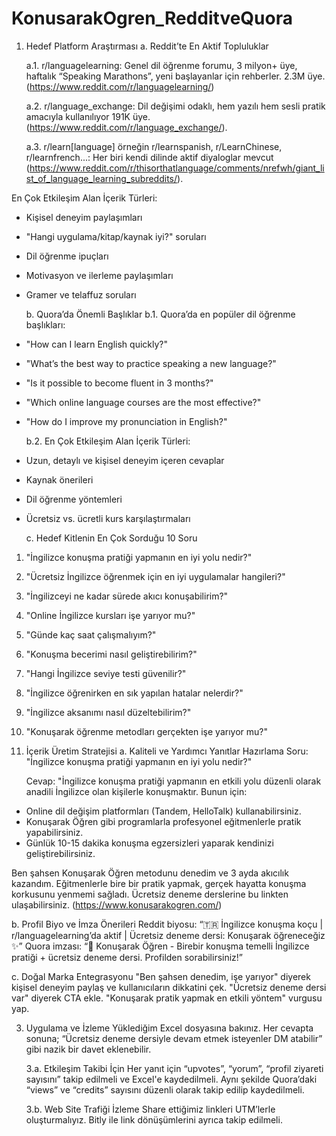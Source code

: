 # KonusarakOgren_RedditveQuora

1. Hedef Platform Araştırması
   a. Reddit’te En Aktif Topluluklar

   a.1. r/languagelearning: Genel dil öğrenme forumu, 3 milyon+ üye, haftalık “Speaking Marathons”, yeni başlayanlar için rehberler. 2.3M üye. (https://www.reddit.com/r/languagelearning/)

   a.2. r/language_exchange: Dil değişimi odaklı, hem yazılı hem sesli pratik amacıyla kullanılıyor 191K üye. (https://www.reddit.com/r/language_exchange/).

   a.3. r/learn[language] örneğin r/learnspanish, r/LearnChinese, r/learnfrench...: Her biri kendi dilinde aktif diyaloglar mevcut (https://www.reddit.com/r/thisorthatlanguage/comments/nrefwh/giant_list_of_language_learning_subreddits/).

  En Çok Etkileşim Alan İçerik Türleri:
- Kişisel deneyim paylaşımları
-  "Hangi uygulama/kitap/kaynak iyi?" soruları
- Dil öğrenme ipuçları
- Motivasyon ve ilerleme paylaşımları
- Gramer ve telaffuz soruları

  b. Quora’da Önemli Başlıklar
    b.1. Quora’da en popüler dil öğrenme başlıkları:
- "How can I learn English quickly?"
- "What’s the best way to practice speaking a new language?"
- "Is it possible to become fluent in 3 months?"
- "Which online language courses are the most effective?"
- "How do I improve my pronunciation in English?"

    b.2. En Çok Etkileşim Alan İçerik Türleri:
- Uzun, detaylı ve kişisel deneyim içeren cevaplar
- Kaynak önerileri
- Dil öğrenme yöntemleri
- Ücretsiz vs. ücretli kurs karşılaştırmaları

  c. Hedef Kitlenin En Çok Sorduğu 10 Soru
1. "İngilizce konuşma pratiği yapmanın en iyi yolu nedir?"
2. "Ücretsiz İngilizce öğrenmek için en iyi uygulamalar hangileri?"
3. "İngilizceyi ne kadar sürede akıcı konuşabilirim?"
4. "Online İngilizce kursları işe yarıyor mu?"
5. "Günde kaç saat çalışmalıyım?"
6. "Konuşma becerimi nasıl geliştirebilirim?"
7. "Hangi İngilizce seviye testi güvenilir?"
8. "İngilizce öğrenirken en sık yapılan hatalar nelerdir?"
9. "İngilizce aksanımı nasıl düzeltebilirim?"
10. "Konuşarak öğrenme metodları gerçekten işe yarıyor mu?"

2. İçerik Üretim Stratejisi
   a.  Kaliteli ve Yardımcı Yanıtlar Hazırlama
   Soru: "İngilizce konuşma pratiği yapmanın en iyi yolu nedir?"
   
   Cevap: "İngilizce konuşma pratiği yapmanın en etkili yolu düzenli olarak anadili İngilizce olan kişilerle konuşmaktır. Bunun için:

- Online dil değişim platformları (Tandem, HelloTalk) kullanabilirsiniz.
-  Konuşarak Öğren gibi programlarla profesyonel eğitmenlerle pratik yapabilirsiniz.
- Günlük 10-15 dakika konuşma egzersizleri yaparak kendinizi geliştirebilirsiniz.

Ben şahsen Konuşarak Öğren metodunu denedim ve 3 ayda akıcılık kazandım. Eğitmenlerle bire bir pratik yapmak, gerçek hayatta konuşma korkusunu yenmemi sağladı. Ücretsiz deneme derslerine bu linkten ulaşabilirsiniz. (https://www.konusarakogren.com/)

  b. Profil Biyo ve İmza Önerileri
  Reddit biyosu: “🇹🇷 İngilizce konuşma koçu | r/languagelearning’da aktif | Ücretsiz deneme dersi: Konuşarak öğreneceğiz ✨”
  Quora imzası: “🏅 Konuşarak Öğren - Birebir konuşma temelli İngilizce pratiği + ücretsiz deneme dersi. Profilden sorabilirsiniz!”

  c. Doğal Marka Entegrasyonu
  "Ben şahsen denedim, işe yarıyor" diyerek kişisel deneyim paylaş ve kullanıcıların dikkatini çek.
  "Ücretsiz deneme dersi var" diyerek CTA ekle.
  "Konuşarak pratik yapmak en etkili yöntem" vurgusu yap.

3. Uygulama ve İzleme
   Yüklediğim Excel dosyasına bakınız.
   Her cevapta sonuna; “Ücretsiz deneme dersiyle devam etmek isteyenler DM atabilir” gibi nazik bir davet eklenebilir.

   3.a. Etkileşim Takibi İçin
   Her yanıt için “upvotes”, “yorum”, “profil ziyareti sayısını” takip edilmeli ve Excel'e kaydedilmeli.
   Aynı şekilde Quora’daki “views” ve “credits” sayısını düzenli olarak takip edilip kaydedilmeli.

   3.b. Web Site Trafiği İzleme
   Share ettiğimiz linkleri UTM’lerle oluşturmalıyız.
   Bitly ile link dönüşümlerini ayrıca takip edilmeli.
